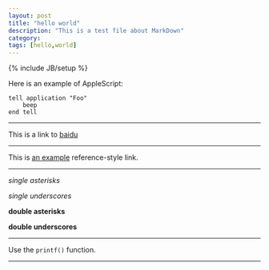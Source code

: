 ```yaml
---
layout: post
title: "hello world"
description: "This is a test file about MarkDown"
category: 
tags: [hello,world]
---
```

{% include JB/setup %}

Here is an example of AppleScript:

    tell application "Foo"
        beep
    end tell

* * *
This is a link to [baidu](http://www.baidu.com)

***
This is [an example][id] reference-style link.

*****
*single asterisks*

_single underscores_

**double asterisks**

__double underscores__

- - -
Use the `printf()` function.

---------------------------------------
[id]: http://example.com/  "Optional Title Here"
